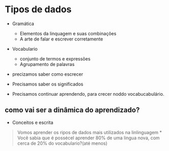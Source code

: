 # Tipos de dados 

* Gramática 
    * Elementos da linquagem e suas combinações
    * A arte de falar e escrever corretamente

* Vocabulario
    * conjunto de termos e expressões
    * Agrupamento de palavras
* precizamos saber como escrecer 
* Precisamos saber os significados
* Precisamos continuar aprendendo, para crecer noddo vocabucabulário.

## como vai ser a dinâmica do aprendizado?


* Conceitos e escrita

> Vomos aprender os ripos de dados mais utilizados na linlinguagem 
    * Você sabia que é possécel aprender 80% de uma lingua nova, com cerca de 20% do vocabulario?(até menos)

